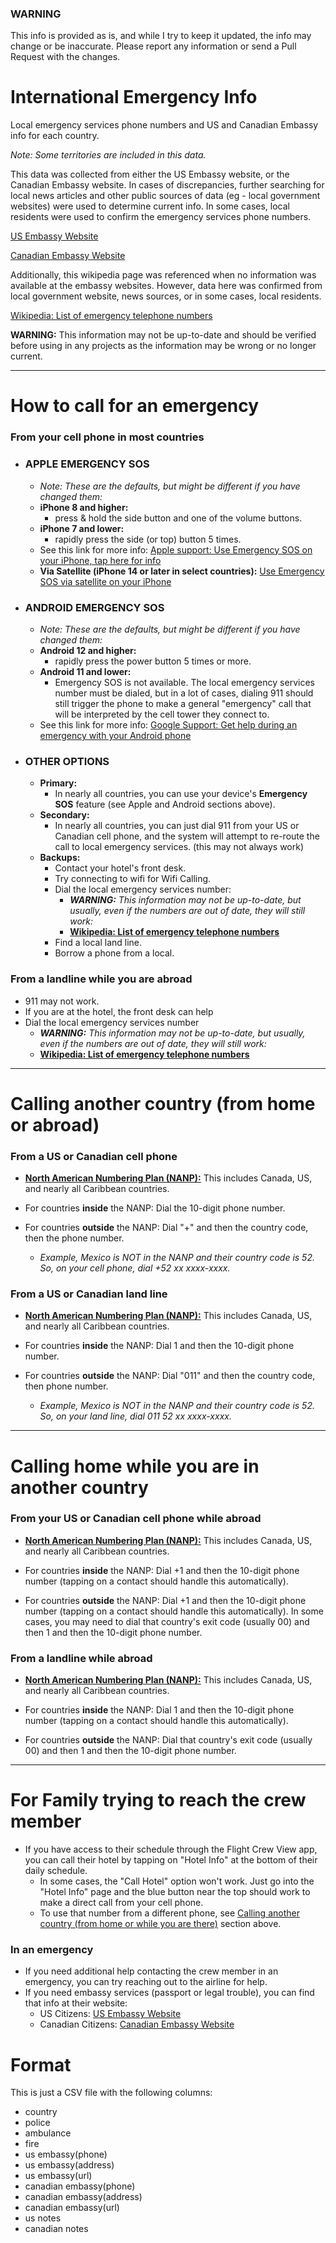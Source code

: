 ### WARNING

This info is provided as is, and while I try to keep it updated, the info may change or be inaccurate. Please report any information or send a Pull Request with the changes.

# International Emergency Info

Local emergency services phone numbers and US and Canadian Embassy info for each country.

<em>Note: Some territories are included in this data.</em>

This data was collected from either the US Embassy website, or the Canadian Embassy website. In cases of discrepancies, further searching for local news articles and other public sources of data (eg - local government websites) were used to determine current info. In some cases, local residents were used to confirm the emergency services phone numbers.

[US Embassy Website](https://www.usembassy.gov/)

[Canadian Embassy Website](https://www.international.gc.ca/)

Additionally, this wikipedia page was referenced when no information was available at the embassy websites. However, data here was confirmed from local government website, news sources, or in some cases, local residents.

[Wikipedia: List of emergency telephone numbers](https://en.wikipedia.org/wiki/List_of_emergency_telephone_numbers)

**WARNING:** This information may not be up-to-date and should be verified before using in any projects as the information may be wrong or no longer current.

* * *

How to call for an emergency
============================


### From your cell phone in most countries

*   ### **APPLE EMERGENCY SOS**
    
    *   _Note: These are the defaults, but might be different if you have changed them:_
    *   **iPhone 8 and higher:** 
        *   press & hold the side button and one of the volume buttons.
    *   **iPhone 7 and lower:** 
        *   rapidly press the side (or top) button 5 times.
    *   See this link for more info: [Apple support: Use Emergency SOS on your iPhone, tap here for info](https://support.apple.com/en-us/HT208076)
    *   **Via Satellite (iPhone 14 or later in select countries):** [Use Emergency SOS via satellite on your iPhone](https://support.apple.com/en-us/HT213426)
*   ### **ANDROID EMERGENCY SOS**
    
    *   _Note: These are the defaults, but might be different if you have changed them:_
    *   **Android 12 and higher:** 
        *   rapidly press the power button 5 times or more.
    *   **Android 11 and lower:** 
        *   Emergency SOS is not available. The local emergency services number must be dialed, but in a lot of cases, dialing 911 should still trigger the phone to make a general "emergency" call that will be interpreted by the cell tower they connect to.
    *   See this link for more info: [Google Support: Get help during an emergency with your Android phone](https://support.apple.com/en-us/HT208076%5D(https://support.google.com/android/answer/9319337))
*   ### OTHER OPTIONS
    
    *   **Primary:** 
        *   In nearly all countries, you can use your device's **Emergency SOS** feature (see Apple and Android sections above).
    *   **Secondary:** 
        *   In nearly all countries, you can just dial 911 from your US or Canadian cell phone, and the system will attempt to re-route the call to local emergency services. (this may not always work)
    *   **Backups:** 
        *   Contact your hotel's front desk.
        *   Try connecting to wifi for Wifi Calling.
        *   Dial the local emergency services number:
            *   **_WARNING:_** _This information may not be up-to-date, but usually, even if the numbers are out of date, they will still work:_
            *   _[](https://en.wikipedia.org/wiki/List_of_emergency_telephone_numbers)_[](https://en.wikipedia.org/wiki/List_of_emergency_telephone_numbers)[**Wikipedia: List of emergency telephone numbers**](https://en.wikipedia.org/wiki/List_of_emergency_telephone_numbers) 
        *   Find a local land line.
        *   Borrow a phone from a local.

  

### From a landline while you are abroad

*   911 may not work.
*   If you are at the hotel, the front desk can help
*   Dial the local emergency services number
    *   **_WARNING:_** _This information may not be up-to-date, but usually, even if the numbers are out of date, they will still work:_
    *   [**Wikipedia: List of emergency telephone numbers**](https://en.wikipedia.org/wiki/List_of_emergency_telephone_numbers)

  

* * *

Calling another country (from home or abroad)
=============================================

### From a US or Canadian cell phone

*   [**North American Numbering Plan (NANP):**](https://en.wikipedia.org/wiki/North_American_Numbering_Plan) This includes Canada, US, and nearly all Caribbean countries.
    
*   For countries **inside** the NANP: Dial the 10-digit phone number.
    
*   For countries **outside** the NANP: Dial "+" and then the country code, then the phone number.
    
    *   _Example, Mexico is NOT in the NANP and their country code is 52. So, on your cell phone, dial +52 xx xxxx-xxxx._

### From a US or Canadian land line

*   [**North American Numbering Plan (NANP):**](https://en.wikipedia.org/wiki/North_American_Numbering_Plan) This includes Canada, US, and nearly all Caribbean countries.
    
*   For countries **inside** the NANP: Dial 1 and then the 10-digit phone number.
    
*   For countries **outside** the NANP: Dial "011" and then the country code, then phone number.
    
    *   _Example, Mexico is NOT in the NANP and their country code is 52. So, on your land line, dial 011 52 xx xxxx-xxxx._

* * *

Calling home while you are in another country
=============================================

### From your US or Canadian cell phone while abroad

*   [**North American Numbering Plan (NANP):**](https://en.wikipedia.org/wiki/North_American_Numbering_Plan) This includes Canada, US, and nearly all Caribbean countries.
    
*   For countries **inside** the NANP: Dial +1 and then the 10-digit phone number (tapping on a contact should handle this automatically).
    
*   For countries **outside** the NANP: Dial +1 and then the 10-digit phone number (tapping on a contact should handle this automatically). In some cases, you may need to dial that country's exit code (usually 00) and then 1 and then the 10-digit phone number.
    

### From a landline while abroad

*   [**North American Numbering Plan (NANP):**](https://en.wikipedia.org/wiki/North_American_Numbering_Plan) This includes Canada, US, and nearly all Caribbean countries.
    
*   For countries **inside** the NANP: Dial 1 and then the 10-digit phone number (tapping on a contact should handle this automatically).
    
*   For countries **outside** the NANP: Dial that country's exit code (usually 00) and then 1 and then the 10-digit phone number.
    

* * *

For Family trying to reach the crew member
==========================================

  

*   If you have access to their schedule through the Flight Crew View app, you can call their hotel by tapping on "Hotel Info" at the bottom of their daily schedule. 
    *   In some cases, the "Call Hotel" option won't work. Just go into the "Hotel Info" page and the blue button near the top should work to make a direct call from your cell phone.
    *   To use that number from a different phone, see [Calling another country (from home or while you are there)](https://flightcrewview.freshdesk.com/a/solutions/articles/16000169345/edit#Calling-another-country-(from-home-or-while-you-are-there)) section above.

  

### In an emergency

*   If you need additional help contacting the crew member in an emergency, you can try reaching out to the airline for help.
*   If you need embassy services (passport or legal trouble), you can find that info at their website:
    *   US Citizens: [US Embassy Website](https://www.usembassy.gov/)
    *   Canadian Citizens: [Canadian Embassy Website](https://www.international.gc.ca/)

# Format

This is just a CSV file with the following columns:

- country
- police
- ambulance
- fire
- us embassy(phone)
- us embassy(address)
- us embassy(url)
- canadian embassy(phone)
- canadian embassy(address)
- canadian embassy(url)
- us notes
- canadian notes


